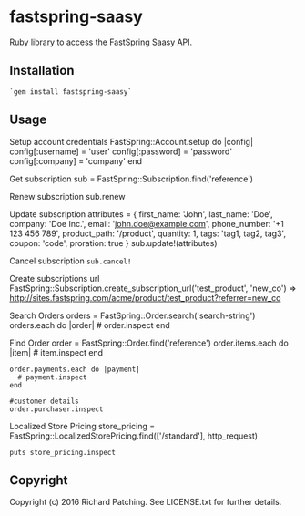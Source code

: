 # fastspring-saasy

Ruby library to access the FastSpring Saasy API.

## Installation

    `gem install fastspring-saasy`

## Usage

Setup account credentials
    FastSpring::Account.setup do |config|
      config[:username] = 'user'
      config[:password] = 'password'
      config[:company] = 'company'
    end

Get subscription
    sub = FastSpring::Subscription.find('reference')

Renew subscription
    sub.renew

Update subscription
    attributes = {
      first_name: 'John',
      last_name: 'Doe',
      company: 'Doe Inc.',
      email: 'john.doe@example.com',
      phone_number: '+1 123 456 789',
      product_path: '/product',
      quantity: 1,
      tags: 'tag1, tag2, tag3',
      coupon: 'code',
      proration: true
    }
    sub.update!(attributes)

Cancel subscription
    `sub.cancel!`

Create subscriptions url
    FastSpring::Subscription.create_subscription_url('test_product', 'new_co')
    => http://sites.fastspring.com/acme/product/test_product?referrer=new_co

Search Orders
    orders = FastSpring::Order.search('search-string')
    orders.each do |order|
      # order.inspect
    end

Find Order
    order = FastSpring::Order.find('reference')
    order.items.each do |item|
      # item.inspect
    end

    order.payments.each do |payment|
      # payment.inspect
    end

    #customer details
    order.purchaser.inspect

Localized Store Pricing
    store_pricing = FastSpring::LocalizedStorePricing.find(['/standard'], http_request)

    puts store_pricing.inspect

## Copyright

Copyright (c) 2016 Richard Patching. See LICENSE.txt for further details.
